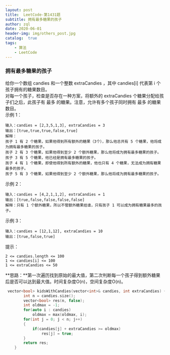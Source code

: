 ```yaml
---
layout: post
title:  LeetCode-第1431题
subtitle: 拥有最多糖果的孩子
author: zql
date: 2020-06-01
header-img: img/others_post.jpg
catalog:  true
tags:
    - 算法
    - LeetCode
---
```

### 拥有最多糖果的孩子  
给你一个数组 candies 和一个整数 extraCandies ，其中 candies[i] 代表第 i 个孩子拥有的糖果数目。  
对每一个孩子，检查是否存在一种方案，将额外的 extraCandies 个糖果分配给孩子们之后，此孩子有 最多 的糖果。注意，允许有多个孩子同时拥有 最多 的糖果数目。  
示例 1：  
```
输入：candies = [2,3,5,1,3], extraCandies = 3
输出：[true,true,true,false,true] 
解释：
孩子 1 有 2 个糖果，如果他得到所有额外的糖果（3个），那么他总共有 5 个糖果，他将成为拥有最多糖果的孩子。
孩子 2 有 3 个糖果，如果他得到至少 2 个额外糖果，那么他将成为拥有最多糖果的孩子。
孩子 3 有 5 个糖果，他已经是拥有最多糖果的孩子。
孩子 4 有 1 个糖果，即使他得到所有额外的糖果，他也只有 4 个糖果，无法成为拥有糖果最多的孩子。
孩子 5 有 3 个糖果，如果他得到至少 2 个额外糖果，那么他将成为拥有最多糖果的孩子。
```
示例 2： 
```
输入：candies = [4,2,1,1,2], extraCandies = 1
输出：[true,false,false,false,false] 
解释：只有 1 个额外糖果，所以不管额外糖果给谁，只有孩子 1 可以成为拥有糖果最多的孩子。
```
示例 3：  
```
输入：candies = [12,1,12], extraCandies = 10
输出：[true,false,true]
```
提示：  
```
2 <= candies.length <= 100
1 <= candies[i] <= 100
1 <= extraCandies <= 50
```
**思路：**第一次遍历找到原始的最大值，第二次判断每一个孩子得到额外糖果后是否可以达到最大值。时间复杂度O(n)，空间复杂度O(n)。  
```c++
 vector<bool> kidsWithCandies(vector<int>& candies, int extraCandies) {
        int n = candies.size();
        vector<bool> res(n, false);
        int oldmax = -1;
        for(auto i : candies)
            oldmax = max(oldmax, i);
        for(int j = 0; j < n; j++)
        {
            if(candies[j] + extraCandies >= oldmax)
                res[j] = true;
        }
        return res;
    }
```
